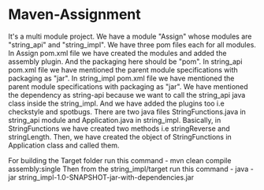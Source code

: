# Maven-Assignment

It's a multi module project. 
We have a module "Assign" whose modules are "string_api" and "string_impl".
We have three pom files each for all modules.
In Assign pom.xml file we have created the modules and added the assembly plugin. And the packaging here should be "pom".
In string_api pom.xml file we have mentioned the parent module specifications with packaging as "jar".
In string_impl pom.xml file we have mentioned the parent module specifications with packaging as "jar". We have mentioned the dependency as string-api because we want to call the string_api java class inside the string_impl. And we have added the plugins too i.e checkstyle and spotbugs. 
There are two java files StringFunctions.java in string_api module and Application.java in string_impl.
Basically, in StringFunctions we have created two methods i.e stringReverse and stringLength.
Then, we have created the object of StringFunctions in Application class and called them.


For building the Target folder run this command - mvn clean compile assembly:single
Then from the string_impl/target run this command - java -jar string_impl-1.0-SNAPSHOT-jar-with-dependencies.jar

